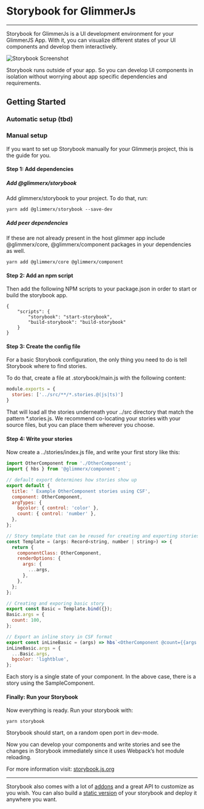# Storybook for GlimmerJs

---

Storybook for GlimmerJs is a UI development environment for your GlimmerJS App.
With it, you can visualize different states of your UI components and develop them interactively.

![Storybook Screenshot](https://github.com/storybookjs/storybook/blob/master/media/storybook-intro.gif)

Storybook runs outside of your app.
So you can develop UI components in isolation without worrying about app specific dependencies and requirements.

## Getting Started

### Automatic setup (tbd)

### Manual setup
If you want to set up Storybook manually for your Glimmerjs project, this is the guide for you.

#### Step 1: Add dependencies
##### Add @glimmerx/storybook
Add glimmerx/storybook to your project. To do that, run:
```
yarn add @glimmerx/storybook --save-dev
```

##### Add peer dependencies
If these are not already present in the host glimmer app include @glimmerx/core, @glimmerx/component packages in your dependencies as well.

```
yarn add @glimmerx/core @glimmerx/component
```

#### Step 2: Add an npm script
Then add the following NPM scripts to your package.json in order to start or build the storybook app.

```
{
    "scripts": {
        "storybook": "start-storybook",
        "build-storybook": "build-storybook"
    }
}
```

#### Step 3: Create the config file
For a basic Storybook configuration, the only thing you need to do is tell Storybook where to find stories.

To do that, create a file at .storybook/main.js with the following content:
```js
module.exports = {
  stories: ['../src/**/*.stories.@(js|ts)']
}
```
That will load all the stories underneath your ../src directory that match the pattern *.stories.js. We recommend co-locating your stories with your source files, but you can place them wherever you choose.

#### Step 4: Write your stories
Now create a ../stories/index.js file, and write your first story like this:

```js
import OtherComponent from './OtherComponent';
import { hbs } from '@glimmerx/component';

// default export determines how stories show up
export default {
  title: ' Example OtherComponent stories using CSF',
  component: OtherComponent,
  argTypes: {
    bgcolor: { control: 'color' },
    count: { control: 'number' },
  },
};

// Story template that can be reused for creating and exporting stories
const Template = (args: Record<string, number | string>) => {
  return {
    componentClass: OtherComponent,
    renderOptions: {
      args: {
        ...args,
      },
    },
  };
};

// Creating and exporing basic story
export const Basic = Template.bind({});
Basic.args = {
  count: 100,
};

// Export an inline story in CSF format
export const inLineBasic = (args) => hbs`<OtherComponent @count={{args.count}} @bgcolor={{args.bgcolor}} }}/>`;
inLineBasic.args = {
  ...Basic.args,
  bgcolor: 'lightblue',
};
```
Each story is a single state of your component. In the above case, there is a story using the SampleComponent.

#### Finally: Run your Storybook
Now everything is ready. Run your storybook with:
```
yarn storybook
```
Storybook should start, on a random open port in dev-mode.

Now you can develop your components and write stories and see the changes in Storybook immediately since it uses Webpack’s hot module reloading.

For more information visit: [storybook.js.org](https://storybook.js.org)

---

Storybook also comes with a lot of [addons](https://storybook.js.org/addons/introduction) and a great API to customize as you wish.
You can also build a [static version](https://storybook.js.org/basics/exporting-storybook) of your storybook and deploy it anywhere you want.
